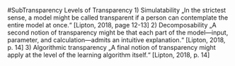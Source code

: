 #SubTransparency
Levels of Transparency   1) Simulatability „In the strictest sense, a model might be called transparent if a person can contemplate the entire model at once.“ [Lipton, 2018, page 12-13] 2) Decomposability „A second notion of transparency might be that each part of the model—input, parameter, and calculation—admits an intuitive explanation.“ [Lipton, 2018, p. 14] 3) Algorithmic transparency „A final notion of transparency might apply at the level of the learning algorithm itself.“ [Lipton, 2018, p. 14]